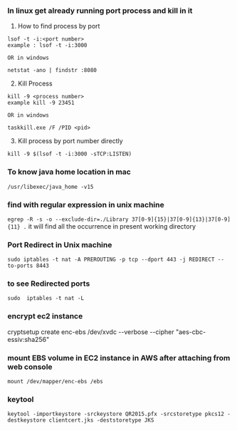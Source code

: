 ### In linux get already running port process and kill in it

1. How to find process by port
```
lsof -t -i:<port number>
example : lsof -t -i:3000

OR in windows 

netstat -ano | findstr :8080
```

2. Kill Process
```
kill -9 <process number>
example kill -9 23451

OR in windows

taskkill.exe /F /PID <pid>
```

3. Kill process by port number directly
```
kill -9 $(lsof -t -i:3000 -sTCP:LISTEN)
```
### To know java home location in mac
``` /usr/libexec/java_home -v15 ```

### find with regular expression in unix machine
``` egrep -R -s -o --exclude-dir=./Library 37[0-9]{15}|37[0-9]{13}|37[0-9]{11} . ```
it will find all the occurrence in present working directory

### Port Redirect in Unix machine
``` sudo iptables -t nat -A PREROUTING -p tcp --dport 443 -j REDIRECT --to-ports 8443 ```


### to see Redirected ports  
``` sudo  iptables -t nat -L ```

### encrypt ec2 instance
cryptsetup create enc-ebs /dev/xvdc --verbose --cipher "aes-cbc-essiv:sha256"

### mount EBS volume in EC2 instance in AWS after attaching from web console
``` mount /dev/mapper/enc-ebs /ebs ```

### keytool
``` keytool -importkeystore -srckeystore QR2015.pfx -srcstoretype pkcs12 -destkeystore clientcert.jks -deststoretype JKS ```

